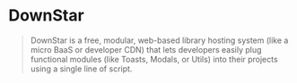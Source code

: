 # DownStar
>DownStar is a free, modular, web-based library hosting system (like a micro BaaS or developer CDN) that lets developers easily plug functional modules (like Toasts, Modals, or Utils) into their projects using a single line of script.
